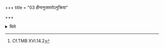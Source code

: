 +++
title = "03 हीनानुजावरोऽनुक्रिया"

+++

<details><summary>थिते</summary>

3. One who has remained back a younger son should perform the Anukrī (-sacrifice).[^1]  

[^1]: Cf.TMB XVI.14.2 
</details>
